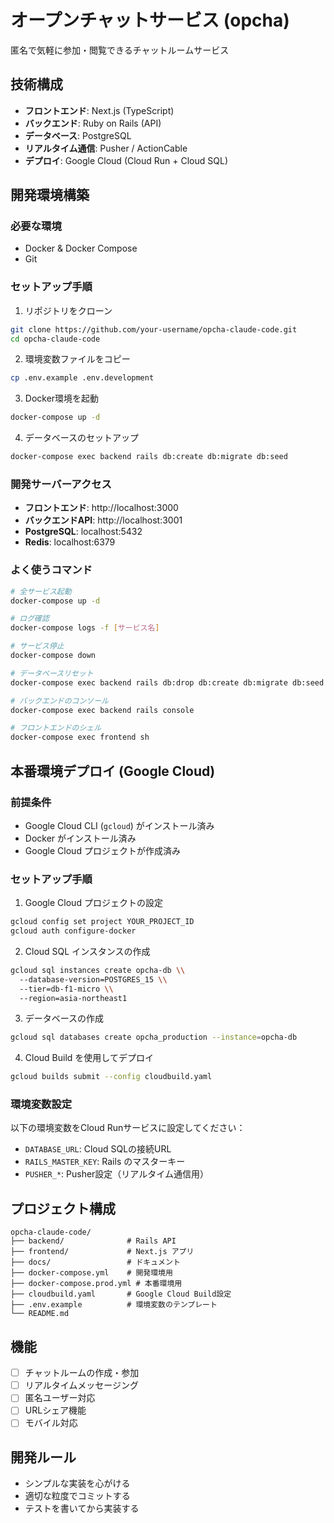 # オープンチャットサービス (opcha)

匿名で気軽に参加・閲覧できるチャットルームサービス

## 技術構成

- **フロントエンド**: Next.js (TypeScript)
- **バックエンド**: Ruby on Rails (API)
- **データベース**: PostgreSQL
- **リアルタイム通信**: Pusher / ActionCable
- **デプロイ**: Google Cloud (Cloud Run + Cloud SQL)

## 開発環境構築

### 必要な環境

- Docker & Docker Compose
- Git

### セットアップ手順

1. リポジトリをクローン
```bash
git clone https://github.com/your-username/opcha-claude-code.git
cd opcha-claude-code
```

2. 環境変数ファイルをコピー
```bash
cp .env.example .env.development
```

3. Docker環境を起動
```bash
docker-compose up -d
```

4. データベースのセットアップ
```bash
docker-compose exec backend rails db:create db:migrate db:seed
```

### 開発サーバーアクセス

- **フロントエンド**: http://localhost:3000
- **バックエンドAPI**: http://localhost:3001
- **PostgreSQL**: localhost:5432
- **Redis**: localhost:6379

### よく使うコマンド

```bash
# 全サービス起動
docker-compose up -d

# ログ確認
docker-compose logs -f [サービス名]

# サービス停止
docker-compose down

# データベースリセット
docker-compose exec backend rails db:drop db:create db:migrate db:seed

# バックエンドのコンソール
docker-compose exec backend rails console

# フロントエンドのシェル
docker-compose exec frontend sh
```

## 本番環境デプロイ (Google Cloud)

### 前提条件

- Google Cloud CLI (`gcloud`) がインストール済み
- Docker がインストール済み
- Google Cloud プロジェクトが作成済み

### セットアップ手順

1. Google Cloud プロジェクトの設定
```bash
gcloud config set project YOUR_PROJECT_ID
gcloud auth configure-docker
```

2. Cloud SQL インスタンスの作成
```bash
gcloud sql instances create opcha-db \\
  --database-version=POSTGRES_15 \\
  --tier=db-f1-micro \\
  --region=asia-northeast1
```

3. データベースの作成
```bash
gcloud sql databases create opcha_production --instance=opcha-db
```

4. Cloud Build を使用してデプロイ
```bash
gcloud builds submit --config cloudbuild.yaml
```

### 環境変数設定

以下の環境変数をCloud Runサービスに設定してください：

- `DATABASE_URL`: Cloud SQLの接続URL
- `RAILS_MASTER_KEY`: Rails のマスターキー
- `PUSHER_*`: Pusher設定（リアルタイム通信用）

## プロジェクト構成

```
opcha-claude-code/
├── backend/              # Rails API
├── frontend/             # Next.js アプリ
├── docs/                 # ドキュメント
├── docker-compose.yml    # 開発環境用
├── docker-compose.prod.yml # 本番環境用
├── cloudbuild.yaml       # Google Cloud Build設定
├── .env.example          # 環境変数のテンプレート
└── README.md
```

## 機能

- [ ] チャットルームの作成・参加
- [ ] リアルタイムメッセージング
- [ ] 匿名ユーザー対応
- [ ] URLシェア機能
- [ ] モバイル対応

## 開発ルール

- シンプルな実装を心がける
- 適切な粒度でコミットする
- テストを書いてから実装する